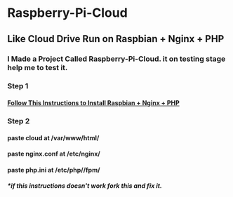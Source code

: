# Raspberry-Pi-Cloud
## Like Cloud Drive Run on Raspbian + Nginx + PHP
### I Made a Project Called Raspberry-Pi-Cloud. it on testing stage help me to test it.
### Step 1
<a href="https://getgrav.org/blog/raspberrypi-nginx-php7-dev"><h4>Follow This Instructions to Install Raspbian + Nginx + PHP<h4></a>
### Step 2 
#### paste cloud at /var/www/html/
#### paste nginx.conf at /etc/nginx/
#### paste php.ini at /etc/php/<your-php-version>/fpm/
##### *if this instructions doesn't work fork this and fix it.
